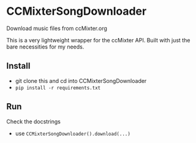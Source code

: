 # CCMixterSongDownloader
Download music files from ccMixter.org

This is a very lightweight wrapper for the ccMixter API. Built with just the
bare necessities for my needs.

## Install

- git clone this and cd into CCMixterSongDownloader
- `pip install -r requirements.txt`


## Run

Check the docstrings
- use `CCMixterSongDownloader().download(...)`
